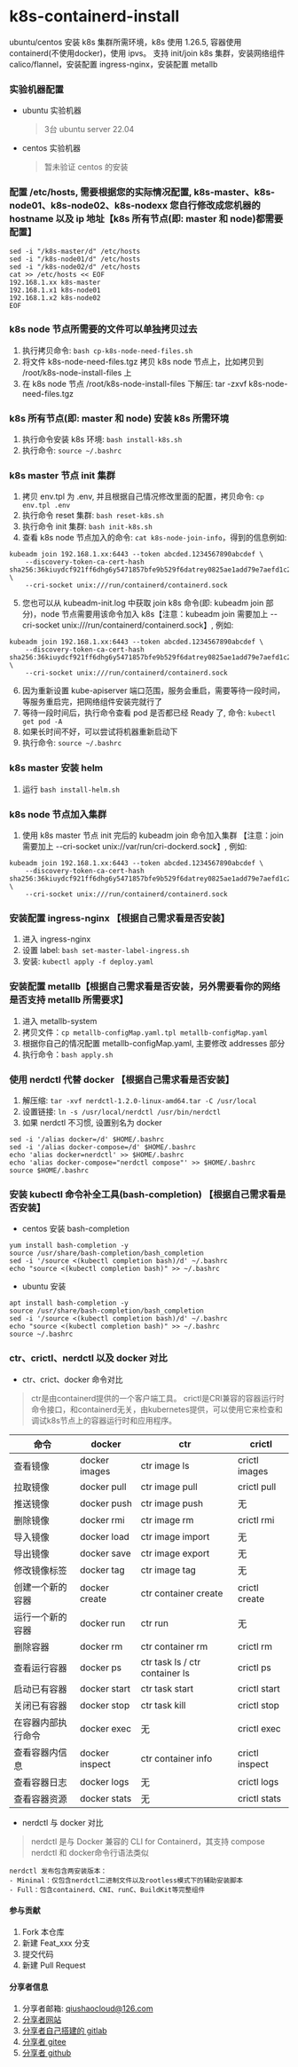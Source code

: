 # k8s-containerd-install
ubuntu/centos 安装 k8s 集群所需环境，k8s 使用 1.26.5, 容器使用 containerd(不使用docker)，使用 ipvs。 
支持 init/join k8s 集群，安装网络组件 calico/flannel，安装配置 ingress-nginx，安装配置 metallb



### 实验机器配置
* ubuntu 实验机器
  > 3台 ubuntu server 22.04
* centos 实验机器
  > 暂未验证 centos 的安装



### 配置 /etc/hosts, 需要根据您的实际情况配置, k8s-master、k8s-node01、k8s-node02、k8s-nodexx 您自行修改成您机器的 hostname 以及 ip 地址【k8s 所有节点(即: master 和 node)都需要配置】
``` shell
sed -i "/k8s-master/d" /etc/hosts
sed -i "/k8s-node01/d" /etc/hosts
sed -i "/k8s-node02/d" /etc/hosts
cat >> /etc/hosts << EOF
192.168.1.xx k8s-master
192.168.1.x1 k8s-node01
192.168.1.x2 k8s-node02
EOF
```

### k8s node 节点所需要的文件可以单独拷贝过去
1. 执行拷贝命令: `bash cp-k8s-node-need-files.sh`
2. 将文件 k8s-node-need-files.tgz 拷贝 k8s node 节点上，比如拷贝到 /root/k8s-node-install-files 上
3. 在 k8s node 节点 /root/k8s-node-install-files 下解压: tar -zxvf k8s-node-need-files.tgz

###  k8s 所有节点(即: master 和 node) 安装 k8s 所需环境
1. 执行命令安装 k8s 环境: `bash install-k8s.sh`
2. 执行命令: `source ~/.bashrc`

### k8s master 节点 init 集群
1. 拷贝 env.tpl 为 .env, 并且根据自己情况修改里面的配置，拷贝命令: `cp env.tpl .env`
2. 执行命令 reset 集群: `bash reset-k8s.sh`
3. 执行命令 init 集群: `bash init-k8s.sh`
4. 查看 k8s node 节点加入的命令: `cat k8s-node-join-info`，得到的信息例如: 
``` shell
kubeadm join 192.168.1.xx:6443 --token abcded.1234567890abcdef \
    --discovery-token-ca-cert-hash sha256:36kiuydcf921ff6dhg6y5471857bfe9b529f6datrey0825ae1add79e7aefd1c2 \
    --cri-socket unix:///run/containerd/containerd.sock
```
5. 您也可以从 kubeadm-init.log 中获取 join k8s 命令(即: kubeadm join 部分)，node 节点需要用该命令加入 k8s【注意：kubeadm join 需要加上 --cri-socket unix:///run/containerd/containerd.sock】, 例如: 
``` shell
kubeadm join 192.168.1.xx:6443 --token abcded.1234567890abcdef \
    --discovery-token-ca-cert-hash sha256:36kiuydcf921ff6dhg6y5471857bfe9b529f6datrey0825ae1add79e7aefd1c2 \
    --cri-socket unix:///run/containerd/containerd.sock
```
6. 因为重新设置 kube-apiserver 端口范围，服务会重启，需要等待一段时间，等服务重启完，把网络组件安装完就行了
7. 等待一段时间后，执行命令查看 pod 是否都已经 Ready 了, 命令: `kubectl get pod -A`
8. 如果长时间不好，可以尝试将机器重新启动下
9. 执行命令: `source ~/.bashrc`

### k8s master 安装 helm
1. 运行 `bash install-helm.sh`

### k8s node 节点加入集群
1. 使用 k8s master 节点 init 完后的 kubeadm join 命令加入集群 【注意：join 需要加上 --cri-socket unix://var/run/cri-dockerd.sock】, 例如:
``` shell
kubeadm join 192.168.1.xx:6443 --token abcded.1234567890abcdef \
    --discovery-token-ca-cert-hash sha256:36kiuydcf921ff6dhg6y5471857bfe9b529f6datrey0825ae1add79e7aefd1c2 \
    --cri-socket unix:///run/containerd/containerd.sock
```

### 安装配置 ingress-nginx 【根据自己需求看是否安装】
1. 进入 ingress-nginx
2. 设置 label: `bash set-master-label-ingress.sh`
3. 安装: `kubectl apply -f deploy.yaml`

### 安装配置 metallb【根据自己需求看是否安装，另外需要看你的网络是否支持 metallb 所需要求】
1. 进入 metallb-system
2. 拷贝文件：`cp metallb-configMap.yaml.tpl metallb-configMap.yaml`
3. 根据你自己的情况配置 metallb-configMap.yaml, 主要修改 addresses 部分
4. 执行命令：`bash apply.sh`

### 使用 nerdctl 代替 docker 【根据自己需求看是否安装】
1. 解压缩: `tar -xvf nerdctl-1.2.0-linux-amd64.tar -C /usr/local`
2. 设置链接: `ln -s /usr/local/nerdctl /usr/bin/nerdctl`
3. 如果 nerdctl 不习惯, 设置别名为 docker
```
sed -i '/alias docker=/d' $HOME/.bashrc
sed -i '/alias docker-compose=/d' $HOME/.bashrc
echo 'alias docker=nerdctl' >> $HOME/.bashrc
echo 'alias docker-compose="nerdctl compose"' >> $HOME/.bashrc
source $HOME/.bashrc
```

### 安装 kubectl 命令补全工具(bash-completion) 【根据自己需求看是否安装】
* centos 安装 bash-completion
``` shell
yum install bash-completion -y
source /usr/share/bash-completion/bash_completion
sed -i '/source <(kubectl completion bash)/d' ~/.bashrc
echo "source <(kubectl completion bash)" >> ~/.bashrc
```
* ubuntu 安装
``` shell
apt install bash-completion -y
source /usr/share/bash-completion/bash_completion
sed -i '/source <(kubectl completion bash)/d' ~/.bashrc
echo "source <(kubectl completion bash)" >> ~/.bashrc
source ~/.bashrc
```

### ctr、crictl、nerdctl 以及 docker 对比
* ctr、crict、docker 命令对比
> ctr是由containerd提供的一个客户端工具。
> crictl是CRI兼容的容器运行时命令接口，和containerd无关，由kubernetes提供，可以使用它来检查和调试k8s节点上的容器运行时和应用程序。

| 命令               | docker         | ctr                            | crictl         |
| ------------------ | -------------- | ------------------------------ | -------------- |
| 查看镜像           | docker images  | ctr image ls                   | crictl images  |
| 拉取镜像           | docker pull    | ctr image pull                 | crictl pull    |
| 推送镜像           | docker push    | ctr image push                 | 无             |
| 删除镜像           | docker rmi     | ctr image rm                   | crictl rmi     |
| 导入镜像           | docker load    | ctr image import               | 无             |
| 导出镜像           | docker save    | ctr image export               | 无             |
| 修改镜像标签       | docker tag     | ctr image tag                  | 无             |
| 创建一个新的容器   | docker create  | ctr container create           | crictl create  |
| 运行一个新的容器   | docker run     | ctr run                        | 无             |
| 删除容器           | docker rm      | ctr container rm               | crictl rm      |
| 查看运行容器       | docker ps      | ctr task ls / ctr container ls | crictl ps      |
| 启动已有容器       | docker start   | ctr task start                 | crictl start   |
| 关闭已有容器       | docker stop    | ctr task kill                  | crictl stop    |
| 在容器内部执行命令 | docker exec    | 无                             | crictl exec    |
| 查看容器内信息     | docker inspect | ctr container info             | crictl inspect |
| 查看容器日志       | docker logs    | 无                             | crictl logs    |
| 查看容器资源       | docker stats   | 无                             | crictl stats   |
* nerdctl 与 docker 对比
> nerdctl 是与 Docker 兼容的 CLI for Containerd，其支持 compose
> nerdctl 和 docker命令行语法类似

``` text
nerdctl 发布包含两安装版本：
- Mininal：仅包含nerdctl二进制文件以及rootless模式下的辅助安装脚本
- Full：包含containerd、CNI、runC、BuildKit等完整组件
```


#### 参与贡献

1.  Fork 本仓库
2.  新建 Feat_xxx 分支
3.  提交代码
4.  新建 Pull Request



#### 分享者信息

1. 分享者邮箱: qiushaocloud@126.com
2. [分享者网站](https://www.qiushaocloud.top)
3. [分享者自己搭建的 gitlab](https://gitlab.qiushaocloud.top/qiushaocloud) 
3. [分享者 gitee](https://gitee.com/qiushaocloud/dashboard/projects) 
3. [分享者 github](https://github.com/qiushaocloud?tab=repositories) 

